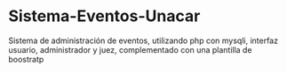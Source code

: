# Sistema-Eventos-Unacar
Sistema de administración de eventos, utilizando php con mysqli, interfaz usuario, administrador y juez, complementado con una plantilla de boostratp
